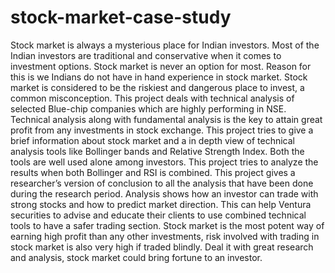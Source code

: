 # stock-market-case-study

Stock market is always a mysterious place for Indian investors. Most of the Indian 
investors are traditional and conservative when it comes to investment options. Stock 
market is never an option for most. Reason for this is we Indians do not have in hand 
experience in stock market. Stock market is considered to be the riskiest and dangerous 
place to invest, a common misconception. This project deals with technical analysis of 
selected Blue-chip companies which are highly performing in NSE. Technical analysis 
along with fundamental analysis is the key to attain great profit from any investments 
in stock exchange. This project tries to give a brief information about stock market and 
a in depth view of technical analysis tools like Bollinger bands and Relative Strength 
Index. Both the tools are well used alone among investors. This project tries to analyze 
the results when both Bollinger and RSI is combined. This project gives a researcher’s 
version of conclusion to all the analysis that have been done during the research period. 
Analysis shows how an investor can trade with strong stocks and how to predict market 
direction. This can help Ventura securities to advise and educate their clients to use 
combined technical tools to have a safer trading section. Stock market is the most potent 
way of earning high profit than any other investments, risk involved with trading in 
stock market is also very high if traded blindly. Deal it with great research and analysis, 
stock market could bring fortune to an investor.

